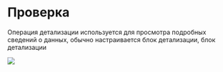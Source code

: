 # Проверка

Операция детализации используется для просмотра подробных сведений о данных, обычно настраивается блок детализации, блок детализации

![](https://static-docs.nocobase.com/7252f4916033d26551d22ab3e6b95112.png)
